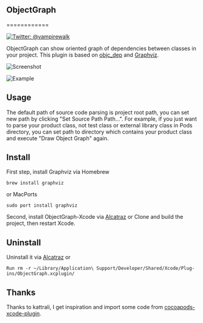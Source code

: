 ## ObjectGraph
============

[![Twitter: @vampirewalk](https://img.shields.io/badge/contact-%40vampirewalk-blue.svg)](https://twitter.com/vampirewalk)

ObjectGraph can show oriented graph of dependencies between classes in your project.
This plugin is based on [objc_dep](https://github.com/nst/objc_dep) and [Graphviz](http://www.graphviz.org/).

![Screenshot](https://raw.githubusercontent.com/vampirewalk/ObjectGraph-Xcode/master/ScreenShot.png)

![Example](https://raw.githubusercontent.com/vampirewalk/ObjectGraph-Xcode/master/ObjectGraph.png)

## Usage
The default path of source code parsing is project root path, you can set new path by clicking "Set Source Path Path...".
For example, if you just want to parse your product class, not test class or external library class in Pods directory, you can set path to directory which contains your product class and execute "Draw Object Graph" again.

## Install 
First step, install Graphviz via Homebrew
```
brew install graphviz
```
or MacPorts
```
sudo port install graphviz
```
Second, install ObjectGraph-Xcode via [Alcatraz](http://alcatraz.io/)
or
Clone and build the project, then restart Xcode.

## Uninstall
Uninstall it via [Alcatraz](http://alcatraz.io/)
or
```
Run rm -r ~/Library/Application\ Support/Developer/Shared/Xcode/Plug-ins/ObjectGraph.xcplugin/
```

## Thanks
Thanks to kattrali, I get inspiration and import some code from [cocoapods-xcode-plugin](https://github.com/kattrali/cocoapods-xcode-plugin).

